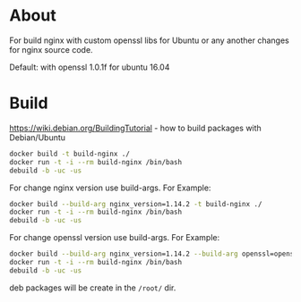# About
For build nginx with custom openssl libs for Ubuntu or any another changes for nginx source code.

Default: with openssl 1.0.1f for ubuntu 16.04

# Build

https://wiki.debian.org/BuildingTutorial - how to build packages with Debian/Ubuntu

```bash
docker build -t build-nginx ./
docker run -t -i --rm build-nginx /bin/bash
debuild -b -uc -us
```

For change nginx version use build-args. For Example:
```bash
docker build --build-arg nginx_version=1.14.2 -t build-nginx ./
docker run -t -i --rm build-nginx /bin/bash
debuild -b -uc -us
```

For change openssl version use build-args. For Example:
```bash
docker build --build-arg nginx_version=1.14.2 --build-arg openssl=openssl-1.0.1u -t build-nginx ./
docker run -t -i --rm build-nginx /bin/bash
debuild -b -uc -us
```

deb packages will be create in the `/root/` dir.
